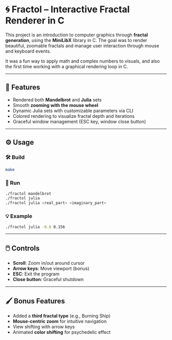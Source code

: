 # 🌀 Fractol – Interactive Fractal Renderer in C

This project is an introduction to computer graphics through **fractal generation**, using the **MiniLibX** library in C. The goal was to render beautiful, zoomable fractals and manage user interaction through mouse and keyboard events.

It was a fun way to apply math and complex numbers to visuals, and also the first time working with a graphical rendering loop in C.

---

## 🎯 Features

- Rendered both **Mandelbrot** and **Julia** sets
- Smooth **zooming with the mouse wheel**
- Dynamic Julia sets with customizable parameters via CLI
- Colored rendering to visualize fractal depth and iterations
- Graceful window management (ESC key, window close button)

---

## ⚙️ Usage

### 🛠️ Build

```bash
make
```

### 🚀 Run

```bash
./fractol mandelbrot
./fractol julia
./fractol julia <real_part> <imaginary_part>
```

### 💡 Example

```bash
./fractol julia -0.8 0.156
```

---

## 🖱️ Controls

- **Scroll**: Zoom in/out around cursor
- **Arrow keys**: Move viewport (bonus)
- **ESC**: Exit the program
- **Close button**: Graceful shutdown

---

## 🖌️ Bonus Features

- Added a **third fractal type** (e.g., Burning Ship)
- **Mouse-centric zoom** for intuitive navigation
- View shifting with arrow keys
- Animated **color shifting** for psychedelic effect

